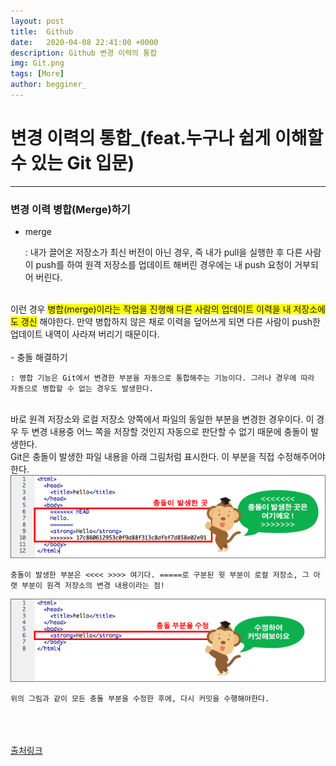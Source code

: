 ```yaml
---
layout: post
title:  Github
date:   2020-04-08 22:41:00 +0000
description: Github 변경 이력의 통합
img: Git.png
tags: [More]
author: begginer_
---
```


# 변경 이력의 통합_(feat.누구나 쉽게 이해할 수 있는 Git 입문)

---

### 변경 이력 병합(Merge)하기

- merge

    : 내가 끌어온 저장소가 최신 버전이 아닌 경우, 즉 내가 pull을 실행한 후 다른 사람이 push를 하여 원격 저장소를 업데이트 해버린 경우에는 내 push 요청이 거부되어 버린다. 
<br>
    이런 경우 <span style="background-color:yellow">병합(merge)이라는 작업을 진행해 다른 사람의 업데이트 이력을 내 저장소에도 갱신</span> 해야한다. 만약 병합하지 않은 채로 이력을 덮어쓰게 되면 다른 사람이 push한 업데이트 내역이 사라져 버리기 때문이다. 
<br><br>
- 충돌 해결하기

    : 병합 기능은 Git에서 변경한 부분을 자동으로 통합해주는 기능이다. 그러나 경우에 따라 자동으로 병합할 수 없는 경우도 발생한다.
<br>
    바로 원격 저장소와 로컬 저장소 양쪽에서 파일의 동일한 부분을 변경한 경우이다. 이 경우 두 변경 내용중 어느 쪽을 저장할 것인지 자동으로 판단할 수 없기 때문에 충돌이 발생한다.
<br>
    Git은 충돌이 발생한 파일 내용을 아래 그림처럼 표시한다. 이 부분을 직접 수정해주어야 한다.
<br>
<center><img src="/assets/img/merge/01.png"></center>

    충돌이 발생한 부분은 <<<< >>>> 여기다. =====로 구분된 윗 부분이 로컬 저장소, 그 아랫 부분이 원격 저장소의 변경 내용이라는 점!

<center><img src="/assets/img/merge/02.png"></center>

    위의 그림과 같이 모든 충돌 부분을 수정한 후에, 다시 커밋을 수행해야한다.

<br><br><br>
<span style="color:red;">[출처링크](https://backlog.com/git-tutorial/kr/intro/intro5_1.html)</span>